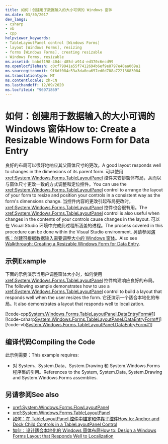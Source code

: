```yaml
---
title: 如何：创建用于数据输入的大小可调的 Windows 窗体
ms.date: 03/30/2017
dev_langs:
- csharp
- vb
- cpp
helpviewer_keywords:
- TableLayoutPanel control [Windows Forms]
- layout [Windows Forms], resizing
- forms [Windows Forms], creating resizable
- Windows Forms, resizable
ms.assetid: babdf198-404c-485d-a914-ed370c6ecd99
ms.openlocfilehash: c0cf79941a55f7412694b6ef9e8797e48aa069a1
ms.sourcegitcommit: 9f6df084c53a3da0ea657ed0d708a72213683084
ms.translationtype: MT
ms.contentlocale: zh-CN
ms.lasthandoff: 12/09/2020
ms.locfileid: "96971869"
---
```

# <a name="how-to-create-a-resizable-windows-form-for-data-entry"></a><span data-ttu-id="e6600-102">如何：创建用于数据输入的大小可调的 Windows 窗体</span><span class="sxs-lookup"><span data-stu-id="e6600-102">How to: Create a Resizable Windows Form for Data Entry</span></span>

<span data-ttu-id="e6600-103">良好的布局可以很好地响应其父窗体尺寸的更改。</span><span class="sxs-lookup"><span data-stu-id="e6600-103">A good layout responds well to changes in the dimensions of its parent form.</span></span> <span data-ttu-id="e6600-104">可以使用 <xref:System.Windows.Forms.TableLayoutPanel> 控件来安排窗体布局，从而以与窗体尺寸更改一致的方式调整和定位控件。</span><span class="sxs-lookup"><span data-stu-id="e6600-104">You can use the <xref:System.Windows.Forms.TableLayoutPanel> control to arrange the layout of your form to resize and position your controls in a consistent way as the form's dimensions change.</span></span> <span data-ttu-id="e6600-105">当控件内容的更改引起布局更改时，<xref:System.Windows.Forms.TableLayoutPanel> 控件也会很有用。</span><span class="sxs-lookup"><span data-stu-id="e6600-105">The <xref:System.Windows.Forms.TableLayoutPanel> control is also useful when changes in the contents of your controls cause changes in the layout.</span></span> <span data-ttu-id="e6600-106">可以在 Visual Studio 环境中完成此过程所涵盖的进程。</span><span class="sxs-lookup"><span data-stu-id="e6600-106">The process covered in this procedure can be done within the Visual Studio environment.</span></span>  <span data-ttu-id="e6600-107">另请参阅[演练：创建可根据数据输入需要调整大小的 Windows 窗体](/previous-versions/visualstudio/visual-studio-2010/991eahec(v=vs.100))。</span><span class="sxs-lookup"><span data-stu-id="e6600-107">Also see [Walkthrough: Creating a Resizable Windows Form for Data Entry](/previous-versions/visualstudio/visual-studio-2010/991eahec(v=vs.100)).</span></span>  
  
## <a name="example"></a><span data-ttu-id="e6600-108">示例</span><span class="sxs-lookup"><span data-stu-id="e6600-108">Example</span></span>  

 <span data-ttu-id="e6600-109">下面的示例演示当用户调整窗体大小时，如何使用 <xref:System.Windows.Forms.TableLayoutPanel> 控件构建响应良好的布局。</span><span class="sxs-lookup"><span data-stu-id="e6600-109">The following example demonstrates how to use a <xref:System.Windows.Forms.TableLayoutPanel> control to build a layout that responds well when the user resizes the form.</span></span> <span data-ttu-id="e6600-110">它还演示一个适合本地化的布局。</span><span class="sxs-lookup"><span data-stu-id="e6600-110">It also demonstrates a layout that responds well to localization.</span></span>  
  
 [!code-cpp[System.Windows.Forms.TableLayoutPanel.DataEntryForm#1](~/samples/snippets/cpp/VS_Snippets_Winforms/System.Windows.Forms.TableLayoutPanel.DataEntryForm/cpp/basicdataentryform.cpp#1)]
 [!code-csharp[System.Windows.Forms.TableLayoutPanel.DataEntryForm#1](~/samples/snippets/csharp/VS_Snippets_Winforms/System.Windows.Forms.TableLayoutPanel.DataEntryForm/CS/basicdataentryform.cs#1)]
 [!code-vb[System.Windows.Forms.TableLayoutPanel.DataEntryForm#1](~/samples/snippets/visualbasic/VS_Snippets_Winforms/System.Windows.Forms.TableLayoutPanel.DataEntryForm/VB/basicdataentryform.vb#1)]  
  
## <a name="compiling-the-code"></a><span data-ttu-id="e6600-111">编译代码</span><span class="sxs-lookup"><span data-stu-id="e6600-111">Compiling the Code</span></span>  

 <span data-ttu-id="e6600-112">此示例需要：</span><span class="sxs-lookup"><span data-stu-id="e6600-112">This example requires:</span></span>  
  
- <span data-ttu-id="e6600-113">对 System、System.Data、System.Drawing 和 System.Windows.Forms 程序集的引用。</span><span class="sxs-lookup"><span data-stu-id="e6600-113">References to the System, System.Data, System.Drawing and System.Windows.Forms assemblies.</span></span>  
  
## <a name="see-also"></a><span data-ttu-id="e6600-114">另请参阅</span><span class="sxs-lookup"><span data-stu-id="e6600-114">See also</span></span>

- <xref:System.Windows.Forms.FlowLayoutPanel>
- <xref:System.Windows.Forms.TableLayoutPanel>
- [<span data-ttu-id="e6600-115">如何：在 TableLayoutPanel 控件中锚定和停靠子控件</span><span class="sxs-lookup"><span data-stu-id="e6600-115">How to: Anchor and Dock Child Controls in a TableLayoutPanel Control</span></span>](how-to-anchor-and-dock-child-controls-in-a-tablelayoutpanel-control.md)
- [<span data-ttu-id="e6600-116">如何：设计适合本地化的 Windows 窗体布局</span><span class="sxs-lookup"><span data-stu-id="e6600-116">How to: Design a Windows Forms Layout that Responds Well to Localization</span></span>](how-to-design-a-windows-forms-layout-that-responds-well-to-localization.md)
